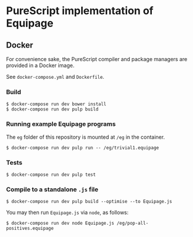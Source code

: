 PureScript implementation of Equipage
=====================================

Docker
------

For convenience sake, the PureScript compiler and package managers are provided in a Docker image.

See `docker-compose.yml` and `Dockerfile`.

### Build

    $ docker-compose run dev bower install
    $ docker-compose run dev pulp build

### Running example Equipage programs

The `eg` folder of this repository is mounted at `/eg` in the container.

    $ docker-compose run dev pulp run -- /eg/trivial1.equipage

### Tests

    $ docker-compose run dev pulp test

### Compile to a standalone `.js` file

    $ docker-compose run dev pulp build --optimise --to Equipage.js

You may then run `Equipage.js` via `node`, as follows:

    $ docker-compose run dev node Equipage.js /eg/pop-all-positives.equipage

